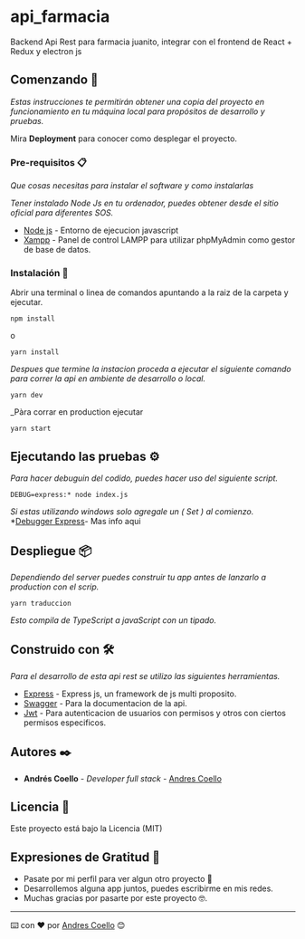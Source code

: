 # api_farmacia
Backend Api Rest para farmacia juanito, integrar con el frontend de React + Redux y electron js

## Comenzando 🚀

_Estas instrucciones te permitirán obtener una copia del proyecto en funcionamiento en tu máquina local para propósitos de desarrollo y pruebas._

Mira **Deployment** para conocer como desplegar el proyecto.


### Pre-requisitos 📋

_Que cosas necesitas para instalar el software y como instalarlas_

_Tener instalado Node Js en tu ordenador, puedes obtener desde el sitio oficial para diferentes SOS._
* [Node js](https://nodejs.org/es/) - Entorno de ejecucion javascript
* [Xampp](https://www.apachefriends.org/es/download.html) - Panel de control LAMPP para utilizar phpMyAdmin como gestor de base de datos.

### Instalación 🔧

Abrir una terminal o linea de comandos apuntando a la raiz de la carpeta y ejecutar.

```
npm install
```
o
```
yarn install
```
_Despues que termine la instacion proceda a ejecutar el siguiente comando para correr la api en ambiente de desarrollo o local._

```
yarn dev
```
_Pàra corrar en production ejecutar
```
yarn start
```

## Ejecutando las pruebas ⚙️

_Para hacer debuguin del codido, puedes hacer uso del siguiente script._
```
DEBUG=express:* node index.js
```
_Si estas utilizando windows solo agregale un ( Set ) al comienzo._
*[Debugger Express](https://expressjs.com/es/guide/debugging.html)- Mas info aqui


## Despliegue 📦

_Dependiendo del server puedes construir tu app antes de lanzarlo a production con el scrip._
```
yarn traduccion
```
_Esto compila de TypeScript a javaScript con un tipado._

## Construido con 🛠️

_Para el desarrollo de esta api rest se utilizo las siguientes herramientas._

* [Express](https://expressjs.com/) - Express js, un framework de js multi proposito.
* [Swagger](https://swagger.io/) - Para la documentacion de la api.
* [Jwt](https://jwt.io/) - Para autenticacion de usuarios con permisos y otros con ciertos permisos especificos.

## Autores ✒️

* **Andrés Coello** - *Developer full stack* - [Andres Coello](https://www.instagram.com/coellogoyes/)

## Licencia 📄

Este proyecto está bajo la Licencia (MIT)

## Expresiones de Gratitud 🎁

* Pasate por mi perfil para ver algun otro proyecto 📢
* Desarrollemos alguna app juntos, puedes escribirme en mis redes. 
* Muchas gracias por pasarte por este proyecto 🤓.


---
⌨️ con ❤️ por [Andres Coello](https://www.instagram.com/coellogoyes/) 😊
